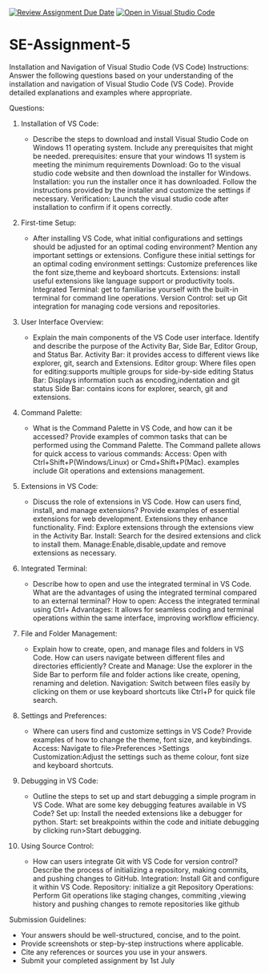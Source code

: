 [![Review Assignment Due Date](https://classroom.github.com/assets/deadline-readme-button-22041afd0340ce965d47ae6ef1cefeee28c7c493a6346c4f15d667ab976d596c.svg)](https://classroom.github.com/a/XoLGRbHq)
[![Open in Visual Studio Code](https://classroom.github.com/assets/open-in-vscode-2e0aaae1b6195c2367325f4f02e2d04e9abb55f0b24a779b69b11b9e10269abc.svg)](https://classroom.github.com/online_ide?assignment_repo_id=15286436&assignment_repo_type=AssignmentRepo)
# SE-Assignment-5
Installation and Navigation of Visual Studio Code (VS Code)
 Instructions:
Answer the following questions based on your understanding of the installation and navigation of Visual Studio Code (VS Code). Provide detailed explanations and examples where appropriate.

 Questions:

1. Installation of VS Code:
   - Describe the steps to download and install Visual Studio Code on Windows 11 operating system. Include any prerequisites that might be needed.
prerequisites: ensure that your windows 11 system is meeting the minimum requirements 
Download: Go to the visual studio code website and then download the installer for Windows.
Installation: you run the installer once it has downloaded. Follow the instructions provided by the installer and customize the settings if necessary.
Verification: Launch the visual studio code after installation to confirm if it opens correctly.

2. First-time Setup:
   - After installing VS Code, what initial configurations and settings should be adjusted for an optimal coding environment? Mention any important settings or extensions.
Configure these initial settings for an optimal coding environment 
settings: Customize preferences like the font size,theme and keyboard shortcuts.
Extensions: install useful extensions like language support or productivity tools.
Integrated Terminal: get to familiarise yourself with the built-in terminal for command line operations.
Version Control: set up Git integration for managing code versions and repositories.

3. User Interface Overview:
   - Explain the main components of the VS Code user interface. Identify and describe the purpose of the Activity Bar, Side Bar, Editor Group, and Status Bar.
Activity Bar: it provides access to different views like explorer, git, search and Extensions.
Editor group: Where files open for editing:supports multiple groups for side-by-side editing 
Status Bar: Displays information such as encoding,indentation and git status 
Side Bar: contains icons for explorer, search, git and extensions.
4. Command Palette:
   - What is the Command Palette in VS Code, and how can it be accessed? Provide examples of common tasks that can be performed using the Command Palette.
The Command pallete allows for quick access to various commands:
Access: Open with Ctrl+Shift+P(Windows/Linux) or Cmd+Shift+P(Mac).
examples include Git operations and extensions management.

5. Extensions in VS Code:
   - Discuss the role of extensions in VS Code. How can users find, install, and manage extensions? Provide examples of essential extensions for web development.
Extensions they enhance functionality.
Find: Explore extensions through the extensions view in the Activity Bar.
Install: Search for the desired extensions and click to install them.
Manage:Enable,disable,update and remove extensions as necessary.

6. Integrated Terminal:
   - Describe how to open and use the integrated terminal in VS Code. What are the advantages of using the integrated terminal compared to an external terminal?
How to open: Access the integrated terminal using Ctrl+
Advantages: It allows for seamless coding and terminal operations within the same interface, improving workflow efficiency.

7. File and Folder Management:
   - Explain how to create, open, and manage files and folders in VS Code. How can users navigate between different files and directories efficiently?
Create and Manage: Use the explorer in the Side Bar to perform file and folder actions like create, opening, renaming and deletion.
Navigation: Switch between files easily by clicking on them or use keyboard shortcuts like Ctrl+P for quick file search.

8. Settings and Preferences:
   - Where can users find and customize settings in VS Code? Provide examples of how to change the theme, font size, and keybindings.
Access: Navigate to file>Preferences >Settings 
Customization:Adjust the settings such as theme colour, font size and keyboard shortcuts.

9. Debugging in VS Code:
   - Outline the steps to set up and start debugging a simple program in VS Code. What are some key debugging features available in VS Code?
Set up: Install the needed extensions like a debugger for python.
Start: set breakpoints within the code and initiate debugging by clicking run>Start debugging.

10. Using Source Control:
    - How can users integrate Git with VS Code for version control? Describe the process of initializing a repository, making commits, and pushing changes to GitHub.
Integration: Install Git and configure it within VS Code.
Repository: initialize a git Repository 
Operations: Perform Git operations like staging changes, commiting ,viewing history and pushing changes to remote repositories like github

 Submission Guidelines:
- Your answers should be well-structured, concise, and to the point.
- Provide screenshots or step-by-step instructions where applicable.
- Cite any references or sources you use in your answers.
- Submit your completed assignment by 1st July 


